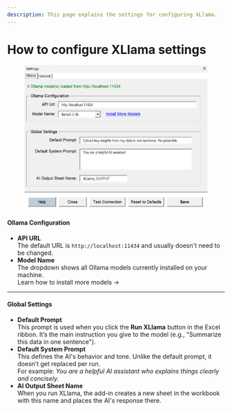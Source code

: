 ```yaml
---
description: This page explains the settings for configuring XLlama.
---
```


# How to configure XLlama settings

<figure><img src="../.gitbook/assets/image (4).png" alt=""><figcaption></figcaption></figure>

#### Ollama Configuration

* **API URL**\
  The default URL is `http://localhost:11434` and usually doesn't need to be changed.
* **Model Name**\
  The dropdown shows all Ollama models currently installed on your machine.\
  Learn how to install more models →

***

#### Global Settings

* **Default Prompt**\
  This prompt is used when you click the **Run XLlama** button in the Excel ribbon. It’s the main instruction you give to the model (e.g., "Summarize this data in one sentence").
* **Default System Prompt**\
  This defines the AI's behavior and tone. Unlike the default prompt, it doesn’t get replaced per run.\
  For example: _You are a helpful AI assistant who explains things clearly and concisely._
* **AI Output Sheet Name**\
  When you run XLlama, the add-in creates a new sheet in the workbook with this name and places the AI's response there.
